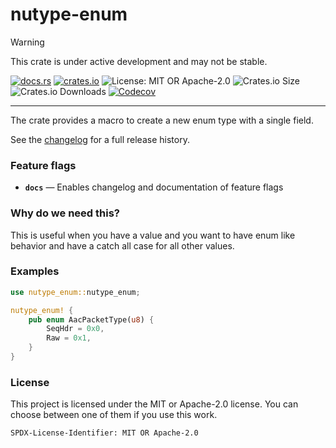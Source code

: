 <!-- sync-readme title [[ -->
# nutype-enum
<!-- sync-readme ]] -->

> [!WARNING]  
> This crate is under active development and may not be stable.

<!-- sync-readme badge [[ -->
[![docs.rs](https://img.shields.io/docsrs/nutype-enum/0.1.5.svg?logo=docs.rs&label=docs.rs&style=flat-square)](https://docs.rs/nutype-enum/0.1.5)
[![crates.io](https://img.shields.io/badge/crates.io-v0.1.5-orange?style=flat-square&logo=rust&logoColor=white)](https://crates.io/crates/nutype-enum/0.1.5)
![License: MIT OR Apache-2.0](https://img.shields.io/badge/license-MIT%20OR%20Apache--2.0-purple.svg?style=flat-square)
![Crates.io Size](https://img.shields.io/crates/size/nutype-enum/0.1.5.svg?style=flat-square)
![Crates.io Downloads](https://img.shields.io/crates/dv/nutype-enum/0.1.5.svg?&label=downloads&style=flat-square)
[![Codecov](https://img.shields.io/codecov/c/github/scufflecloud/scuffle.svg?label=codecov&logo=codecov&style=flat-square)](https://app.codecov.io/gh/scufflecloud/scuffle)
<!-- sync-readme ]] -->

---

<!-- sync-readme rustdoc [[ -->
The crate provides a macro to create a new enum type with a single field.

See the [changelog](./CHANGELOG.md) for a full release history.

### Feature flags

* **`docs`** —  Enables changelog and documentation of feature flags

### Why do we need this?

This is useful when you have a value and you want to have enum like behavior and have a catch all case for all other values.

### Examples

````rust
use nutype_enum::nutype_enum;

nutype_enum! {
    pub enum AacPacketType(u8) {
        SeqHdr = 0x0,
        Raw = 0x1,
    }
}
````

### License

This project is licensed under the MIT or Apache-2.0 license.
You can choose between one of them if you use this work.

`SPDX-License-Identifier: MIT OR Apache-2.0`
<!-- sync-readme ]] -->
